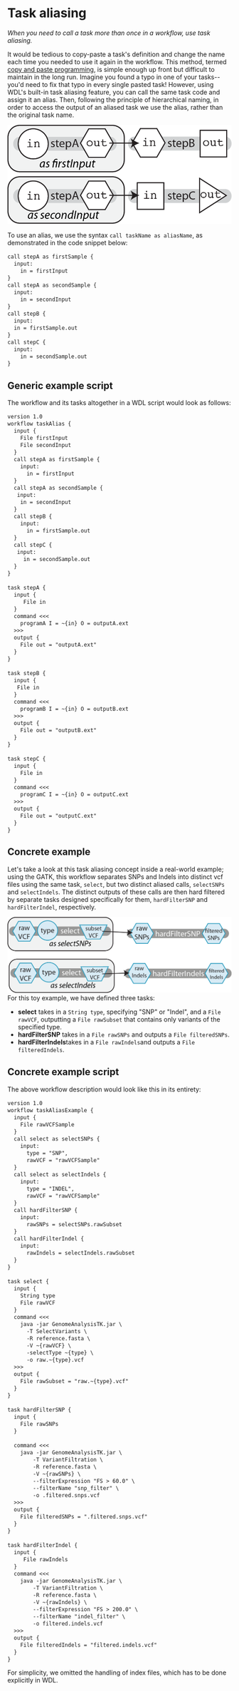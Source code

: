 # Task aliasing
*When you need to call a task more than once in a workflow, use task aliasing.* 

It would be tedious to copy-paste a task's definition and change the name each time you needed to use it again in the workflow. This method, termed [copy and paste programming](https://en.wikipedia.org/wiki/Copy-and-paste_programming), is simple enough up front but difficult to maintain in the long run. Imagine you found a typo in one of your tasks--you'd need to fix that typo in every single pasted task! However, using WDL's built-in task aliasing feature, you can call the same task code and assign it an alias. Then, following the principle of hierarchical naming, in order to access the output of an aliased task we use the alias, rather than the original task name.

![Diagram depicting the same task being used twice for different input samples. The first time the task is called, it is called with an alias "as firstInput", whereas the second time it is called, it is called with the alias "as secondInput". The output from the task the first time is used in a process StepB whereas the output from the task the second time is used in a process StepC.](../Images/task_alias.png)

To use an alias, we use the syntax `call taskName as aliasName`, as demonstrated in the code snippet below:
```wdl
call stepA as firstSample { 
  input: 
    in = firstInput 
}
call stepA as secondSample { 
  input: 
    in = secondInput 
}
call stepB { 
  input: 
  in = firstSample.out 
}
call stepC { 
  input: 
    in = secondSample.out 
}
```
## Generic example script

The workflow and its tasks altogether in a WDL script would look as follows:

```
version 1.0
workflow taskAlias {
  input {
    File firstInput
    File secondInput
  }
  call stepA as firstSample {
    input: 
      in = firstInput 
  }
  call stepA as secondSample {
   input: 
    in = secondInput
  }
  call stepB { 
    input: 
      in = firstSample.out 
  }
  call stepC {
   input: 
     in = secondSample.out
  }
}

task stepA {
  input {
     File in
  }
  command <<<
    programA I = ~{in} O = outputA.ext 
  >>>
  output { 
    File out = "outputA.ext" 
  }
}

task stepB {
  input {
   File in  
  }
  command <<<
    programB I = ~{in} O = outputB.ext 
  >>>
  output { 
    File out = "outputB.ext" 
  }
}

task stepC {
  input {
    File in  
  }
  command <<<
    programC I = ~{in} O = outputC.ext 
  >>>
  output { 
    File out = "outputC.ext" 
  }
}
```
## Concrete example

Let's take a look at this task aliasing concept inside a real-world example; using the GATK, this workflow separates SNPs and Indels into distinct vcf files using the same task, `select`, but two distinct aliased calls, `selectSNPs` and `selectIndels`. The distinct outputs of these calls are then hard filtered by separate tasks designed specifically for them, `hardFilterSNP` and `hardFilterIndel`, respectively.

![Diagram depicting how a raw VCF is used as input to the same task, "select" that is used with two different aliases; selectSNPs and selectIndels. The two separate outputs are then passed to two different tools, hardFileterSNPs and hardFilterIndels, respectively.](../Images/gatk_alias.png)
For this toy example, we have defined three tasks:

* **select** takes in a `String type`, specifying "SNP" or "Indel", and a `File rawVCF`, outputting a `File rawSubset` that contains only variants of the specified type.
* **hardFilterSNP** takes in a `File rawSNPs` and outputs a `File filteredSNPs`.
* **hardFilterIndels**takes in a `File rawIndels`and outputs a `File filteredIndels`.

## Concrete example script

The above workflow description would look like this in its entirety:

```wdl
version 1.0
workflow taskAliasExample {
  input {
    File rawVCFSample
  }
  call select as selectSNPs { 
    input: 
      type = "SNP", 
      rawVCF = "rawVCFSample"
  }
  call select as selectIndels {
    input: 
      type = "INDEL", 
      rawVCF = "rawVCFSample" 
  }
  call hardFilterSNP {
    input:
      rawSNPs = selectSNPs.rawSubset 
  }
  call hardFilterIndel { 
    input:
      rawIndels = selectIndels.rawSubset 
  }
}

task select {
  input {
    String type
    File rawVCF
  }
  command <<<
    java -jar GenomeAnalysisTK.jar \
      -T SelectVariants \
      -R reference.fasta \
      -V ~{rawVCF} \
      -selectType ~{type} \
      -o raw.~{type}.vcf
  >>>
  output {
    File rawSubset = "raw.~{type}.vcf"
  }
}

task hardFilterSNP {
  input {
    File rawSNPs
  }

  command <<<
    java -jar GenomeAnalysisTK.jar \
        -T VariantFiltration \
        -R reference.fasta \
        -V ~{rawSNPs} \
        --filterExpression "FS > 60.0" \
        --filterName "snp_filter" \
        -o .filtered.snps.vcf
  >>>
  output {
    File filteredSNPs = ".filtered.snps.vcf"
  }
}

task hardFilterIndel {
  input {
     File rawIndels
  }
  command <<<
    java -jar GenomeAnalysisTK.jar \
        -T VariantFiltration \
        -R reference.fasta \
        -V ~{rawIndels} \
        --filterExpression "FS > 200.0" \
        --filterName "indel_filter" \
        -o filtered.indels.vcf
  >>>
  output {
    File filteredIndels = "filtered.indels.vcf"
  }
}
```

For simplicity, we omitted the handling of index files, which has to be done explicitly in WDL. 

